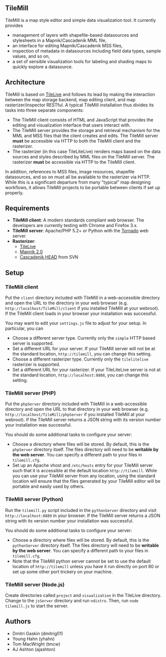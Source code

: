 TileMill
--------
TileMill is a map style editor and simple data visualization tool. It currently
provides

- management of layers with shapefile-based datasources and stylesheets in a
Mapnik/Cascadenik MML file,
- an interface for editing Mapnik/Cascadenik MSS files,
- inspection of metadata in datasources including field data types, sample
values, and so on,
- a set of sensible visualization tools for labeling and shading maps to quickly
explore a datasource.


Architecture
------------
TileMill is based on [TileLive](http://github.com/developmentseed/TileLive) and
follows its lead by making the interaction between the map storage backend, map
editing client, and map rasterizer/inspector RESTful. A typical TileMill
installation thus divides its tasks into three separate components:

- The TileMill client consists of HTML and JavaScript that provides the editing
and visualization interface that users interact with.
- The TileMill server provides the storage and retrieval mechanism for the MML
and MSS files that the client creates and edits. The TileMill server **must** be
accessible via HTTP to both the TileMill client and the rasterizer.
- The rasterizer (in this case TileLiteLive) renders maps based on the data
sources and styles described by MML files on the TileMill server. The rasterizer
**must** be accessible via HTTP to the TileMill client.

In addition, references to MSS files, image resources, shapefile datasources,
and so on must all be available to the rasterizer via HTTP. While this is a
significant departure from many "typical" map designing workflows, it allows
TileMill projects to be portable between clients if set up properly.


Requirements
------------
- **TileMill client**: A modern standards compliant web browser. The developers
are currently testing with Chrome and Firefox 3.x.
- **TileMill server**: Apache/PHP 5.2+ or Python with the
[Tornado](http://www.tornadoweb.org/) web server.
- **Rasterizer**:
  - [TileLive](http://github.com/tmcw/TileLive)
  - [Mapnik 2.0](http://mapnik.org/)
  - [Cascadenik HEAD](http://mapnik-utils.googlecode.com/svn/trunk) from SVN

Setup
-----
### TileMill client

Put the `client` directory included with TileMill in a web-accessible directory
and open the URL to the directory in your web browser (e.g.
`http://localhost/TileMill/client` if you installed TileMill at your webroot).
If the TileMill client loads in your browser your installation was successful.

You may want to edit your `settings.js` file to adjust for your setup. In
particular, you can

- Choose a different server type. Currently only the `simple` HTTP based server
is supported.
- Set a different URL for your server. If your TileMill server will not be at
the standard location, `http://tilemill`, you can change this setting.
- Choose a different rasterizer type. Currently only the `tilelitelive`
rasterizer is supported.
- Set a different URL for your rasterizer. If your TileLiteLive server is not at
the standard location, `http://localhost:8888`, you can change this setting.


### TileMill server (PHP)

Put the `phpServer` directory included with TileMill in a web-accessible
directory and open the URL to that directory in your web browser (e.g.
`http://localhost/TileMill/phpServer` if you installed TileMill at your
webroot). If the TileMill server returns a JSON string with its version number
your installation was successful.

You should do some additional tasks to configure your server:

- Choose a directory where files will be stored. By default, this is the
`phpServer` directory itself. The files directory will need to be **writable by
the web server**. You can specify a different path to your files in
`tilemill.cfg`.
- Set up an Apache vhost and `/etc/hosts` entry for your TileMill server such
that it is accessible at the default location `http://tilemill`. While you can
use your TileMill server from any location, using the standard location will
ensure that the files generated by your TileMill editor will be portable and
easily used by others.


### TileMill server (Python)

Run the `tilemill.py` script included in the `pythonServer` directory and visit
`http://localhost:8889` in your browser. If the TileMill server returns a JSON
string with its version number your installation was successful.

You should do some additional tasks to configure your server:

- Choose a directory where files will be stored. By default, this is the
`pythonServer` directory itself. The files directory will need to be **writable
by the web server**. You can specify a different path to your files in
`tilemill.cfg`.
- Note that the TileMill python server cannot be set to use the default location
of `http://tilemill` unless you have it run directly on port 80 or set up some
other port trickery on your machine.


### TileMill server (Node.js)

Create directories called `project` and `visualization` in the TileLive
directory. Change to the `jsServer` directory and run `ndistro`. Then, run
`node tilemill.js` to start the server.

Authors
-------
- Dmitri Gaskin (dmitrig01)
- Young Hahn (yhahn)
- Tom MacWright (tmcw)
- AJ Ashton (ajashton)
